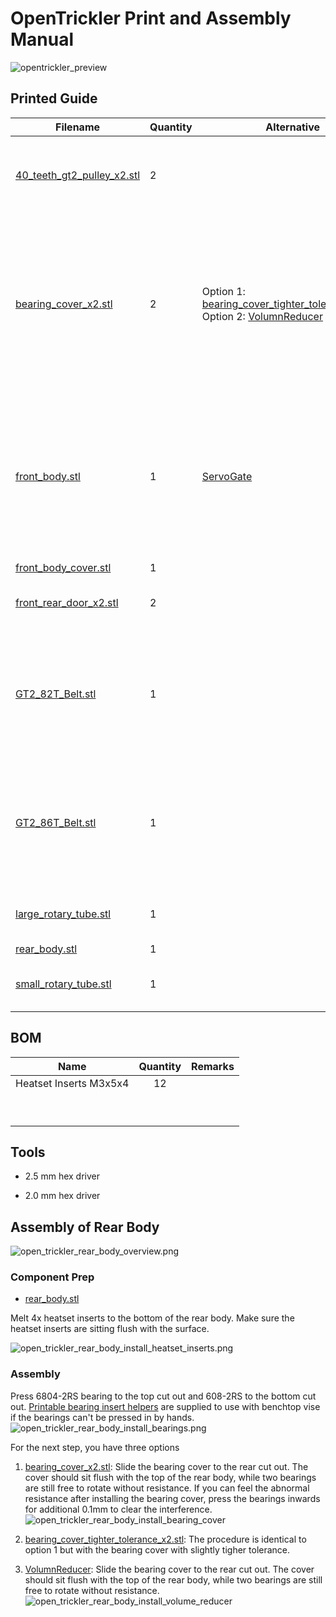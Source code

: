 # OpenTrickler Print and Assembly Manual

![opentrickler_preview](resources/open_trickler_preview.png)

## Printed Guide

| Filename                                                 | Quantity | Alternative                                                                                                                                              | Remarks                                                                                                                                                                   |
| -------------------------------------------------------- | -------- | -------------------------------------------------------------------------------------------------------------------------------------------------------- | ------------------------------------------------------------------------------------------------------------------------------------------------------------------------- |
| [40_teeth_gt2_pulley_x2.stl](40_teeth_gt2_pulley_x2.stl) | 2        |                                                                                                                                                          | Can be substituted with aftermarket metal 40T pulley.                                                                                                                     |
| [bearing_cover_x2.stl](bearing_cover_x2.stl)             | 2        | Option 1: [bearing_cover_tighter_tolerance_x2.stl](Optional/bearing_cover_tighter_tolerance_x2.stl)<br>Option 2: [VolumnReducer](Optional/VolumnReducer) | Option 1: 0.5mm tolerance for both trickler tube instead of 1mm. <br>Option 2: See description from the VolumReducer. Both will lock the bearings in the bearing pockets. |
| [front_body.stl](front_body.stl)                         | 1        | [ServoGate](Optional/ServoGate)                                                                                                                          | The optional servo gate allows the charge port to be shutted when the cup is removed. This enables powder to be pre-charged before the trickling process.                 |
| [front_body_cover.stl](front_body_cover.stl)             | 1        |                                                                                                                                                          |                                                                                                                                                                           |
| [front_rear_door_x2.stl](front_rear_door_x2.stl)         | 2        |                                                                                                                                                          | Recommended to print in translucent material.                                                                                                                             |
| [GT2_82T_Belt.stl](GT2_82T_Belt.stl)                     | 1        |                                                                                                                                                          | Can be substituted with aftermarket 83T (166 mm) GT2 belt. This part has to be printed in TPU or any flexible material.                                                   |
| [GT2_86T_Belt.stl](GT2_86T_Belt.stl)                     | 1        |                                                                                                                                                          | Can be substituted with aftermarket 87T (174 mm) GT2 belt. This part has to be printed in TPU or any flexible material.                                                   |
| [large_rotary_tube.stl](large_rotary_tube.stl)           | 1        |                                                                                                                                                          | Recommended to print with random Z seam position.                                                                                                                         |
| [rear_body.stl](rear_body.stl)                           | 1        |                                                                                                                                                          |                                                                                                                                                                           |
| [small_rotary_tube.stl](small_rotary_tube.stl)           | 1        |                                                                                                                                                          | Recommended to print with random Z seam position.                                                                                                                         |

## BOM

| **Name**               | **Quantity** | **Remarks** |
| ---------------------- |:------------:|:-----------:|
| Heatset Inserts M3x5x4 | 12           |             |
|                        |              |             |
|                        |              |             |
|                        |              |             |
|                        |              |             |
|                        |              |             |
|                        |              |             |
|                        |              |             |
|                        |              |             |
|                        |              |             |

## Tools

* 2.5 mm hex driver

* 2.0 mm hex driver

## Assembly of Rear Body

![open_trickler_rear_body_overview.png](resources/open_trickler_rear_body_overview.png)

### Component Prep

* [rear_body.stl](rear_body.stl)

Melt 4x heatset inserts to the bottom of the rear body. Make sure the heatset inserts are sitting flush with the surface.

![open_trickler_rear_body_install_heatset_inserts.png](resources/open_trickler_rear_body_install_heatset_inserts.png)

### Assembly

Press 6804-2RS bearing to the top cut out and 608-2RS to the bottom cut out. [Printable bearing insert helpers](Tools) are supplied to use with benchtop vise if the bearings can't be pressed in by hands. 
![open_trickler_rear_body_install_bearings.png](resources/open_trickler_rear_body_install_bearings.png)

For the next step, you have three options

1. [bearing_cover_x2.stl](bearing_cover_x2.stl): Slide the bearing cover to the rear cut out. The cover should sit flush with the top of the rear body, while two bearings are still free to rotate without resistance.
   If you can feel the abnormal resistance after installing the bearing cover, press the bearings inwards for additional 0.1mm to clear the interference.
   ![open_trickler_rear_body_install_bearing_cover](resources/open_trickler_rear_body_install_bearing_cover.png)

2. [bearing_cover_tighter_tolerance_x2.stl](Optional/bearing_cover_tighter_tolerance_x2.stl): The procedure is identical to option 1 but with the bearing cover with slightly tigher tolerance. 

3. [VolumnReducer](Optional/VolumnReducer): Slide the bearing cover to the rear cut out. The cover should sit flush with the top of the rear body, while two bearings are still free to rotate without resistance.
   ![open_trickler_rear_body_install_volume_reducer](resources/open_trickler_rear_body_install_volume_reducer.png)
